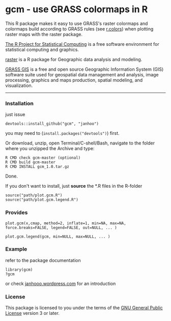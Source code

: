 # gcm - use GRASS colormaps in R


This R package makes it easy to use GRASS's raster colormaps and colormaps build according to GRASS rules (see [r.colors](http://grass.osgeo.org/grass64/manuals/r.colors.html)) when plotting raster maps with the raster package.

[The R Project for Statistical Computing](www.r-project.org/) is a free software environment for statistical computing and graphics.

[raster](cran.r-project.org/web/packages/raster/‎) is a R package for Geographic data analysis and modeling.

[GRASS GIS](http://grass.osgeo.org/) is a free and open source Geographic Information System (GIS) software suite used for geospatial data management and analysis, image processing, graphics and maps production, spatial modeling, and visualization.


----

### Installation
just issue
```
devtools::install_github("gcm", "janhoo")
```
you may need to (`install.packages("devtools")`) first.

Or download, unzip, 
open Terminal/C-shell/Bash, navigate to the folder where you unzipped the Archive and type:

```
R CMD check gcm-master (optional)
R CMD build gcm-master
R CMD INSTALL gcm_1.0.tar.gz
```

Done.


If you don't want to install, just **source** the *.R files in the R-folder
```
source("path/plot.gcm.R")
source("path/plot.gcm.legend.R")
```

### Provides
```
plot.gcm(x,cmap, method=2, inflate=1, min=NA, max=NA, force.breaks=FALSE, legend=FALSE, out=NULL, ... )
```
```
plot.gcm.legend(gcm, min=NULL, max=NULL, ... )
```


### Example
refer to the package documentation
```
library(gcm)
?gcm
```
or check [janhooo.wordpress.com](http://janhooo.wordpress.com/2013/11/20/gcm-use-grass-colormaps-in-r-raster-plots/) for an introduction




### License

This package is licensed to you under the terms of the [GNU General Public License](http://www.gnu.org/licenses/gpl.html) version 3 or later.
